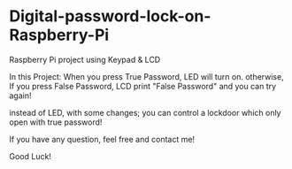 # Digital-password-lock-on-Raspberry-Pi
Raspberry Pi project using Keypad &amp; LCD 

In this Project:
When you press True Password, LED will turn on.
otherwise, If you press False Password, LCD print "False Password" and you can try again!

instead of LED, with some changes; you can control a lockdoor which only open with true password!


If you have any question, feel free and contact me!


Good Luck!
